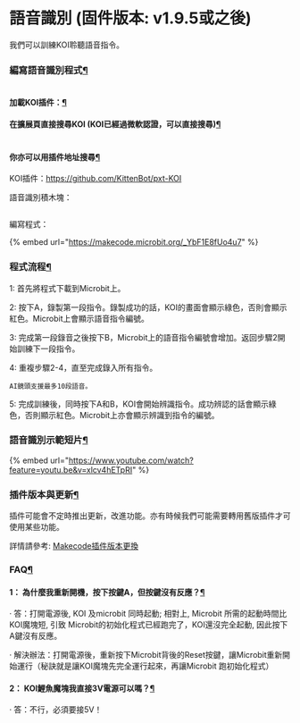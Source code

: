 # 語音識別 (固件版本: v1.9.5或之後)

我們可以訓練KOI聆聽語音指令。

### 編寫語音識別程式[¶](broken-reference)

<figure><img src="https://kittenbothk.readthedocs.io/en/latest/_images/mcbanner.png" alt=""><figcaption></figcaption></figure>

#### 加載KOI插件：[¶](broken-reference)

#### 在擴展頁直接搜尋KOI (KOI已經過微軟認證，可以直接搜尋)[¶](broken-reference)

<figure><img src="https://kittenbothk.readthedocs.io/en/latest/_images/koi_search.png" alt=""><figcaption></figcaption></figure>

#### 你亦可以用插件地址搜尋[¶](broken-reference)

KOI插件：https://github.com/KittenBot/pxt-KOI

語音識別積木塊：

<figure><img src="https://kittenbothk.readthedocs.io/en/latest/_images/1.png" alt=""><figcaption></figcaption></figure>

編寫程式：

{% embed url="https://makecode.microbit.org/_YbF1E8fUo4u7" %}

### 程式流程[¶](broken-reference)

1: 首先將程式下載到Microbit上。

2: 按下A，錄製第一段指令。錄製成功的話，KOI的畫面會顯示綠色，否則會顯示紅色。Microbit上會顯示語音指令編號。

3: 完成第一段錄音之後按下B，Microbit上的語音指令編號會增加。返回步驟2開始訓練下一段指令。

4: 重複步驟2-4，直至完成錄入所有指令。

```
AI鏡頭支援最多10段語音。
```

5: 完成訓練後，同時按下A和B，KOI會開始辨識指令。成功辨認的話會顯示綠色，否則顯示紅色。Microbit上亦會顯示辨識到指令的編號。

### 語音識別示範短片[¶](broken-reference)



{% embed url="https://www.youtube.com/watch?feature=youtu.be&v=xlcv4hETpRI" %}



### 插件版本與更新[¶](broken-reference)

插件可能會不定時推出更新，改進功能。亦有時候我們可能需要轉用舊版插件才可使用某些功能。

詳情請參考: [Makecode插件版本更換](../../../ge-bian-cheng-ping-tai-jie-shao/makecode/makecodeextupdate.md)

### FAQ[¶](broken-reference)

#### 1： 為什麼我重新開機，按下按鍵A，但按鍵沒有反應？[¶](broken-reference)

· 答：打開電源後, KOI 及microbit 同時起動; 相對上, Microbit 所需的起動時間比KOI魔塊短, 引致 Microbit的初始化程式已經跑完了，KOI還沒完全起動, 因此按下A鍵沒有反應。

· 解決辦法：打開電源後，重新按下Microbit背後的Reset按鍵，讓Microbit重新開始運行（秘訣就是讓KOI魔塊先完全運行起來，再讓Microbit 跑初始化程式）

#### 2： KOI鯉魚魔塊我直接3V電源可以嗎？[¶](broken-reference)

· 答：不行，必須要接5V！
